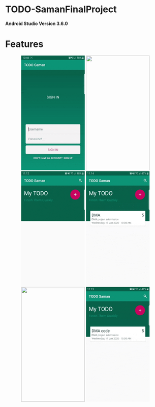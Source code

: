 # TODO-SamanFinalProject

**Android Studio Version 3.6.0**

# Features

<p align="center">

  <img src = "gif/signin.gif" width="200" height="360">
  <img src = "gif/signup.gif" width="200" height="360">
  <img src = "gif/addtask.gif" width="200" height="360">
  <img src = "gif/edittask.gif" width="200" height="360">
  <img src = "gif/search.gif" width="200" height="360">
  <img src = "gif/swipedelete.gif" width="200" height="360">
  </p>

